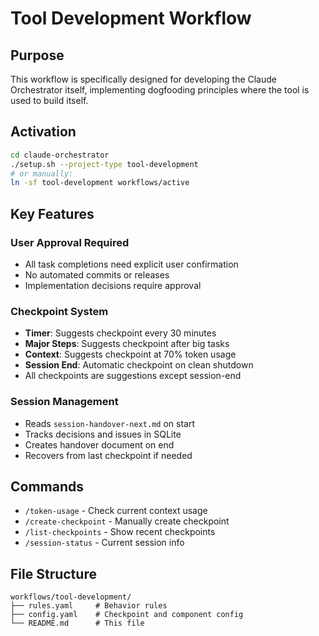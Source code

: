 # Tool Development Workflow

## Purpose
This workflow is specifically designed for developing the Claude Orchestrator itself, implementing dogfooding principles where the tool is used to build itself.

## Activation
```bash
cd claude-orchestrator
./setup.sh --project-type tool-development
# or manually:
ln -sf tool-development workflows/active
```

## Key Features

### User Approval Required
- All task completions need explicit user confirmation
- No automated commits or releases
- Implementation decisions require approval

### Checkpoint System
- **Timer**: Suggests checkpoint every 30 minutes
- **Major Steps**: Suggests checkpoint after big tasks
- **Context**: Suggests checkpoint at 70% token usage  
- **Session End**: Automatic checkpoint on clean shutdown
- All checkpoints are suggestions except session-end

### Session Management
- Reads `session-handover-next.md` on start
- Tracks decisions and issues in SQLite
- Creates handover document on end
- Recovers from last checkpoint if needed

## Commands
- `/token-usage` - Check current context usage
- `/create-checkpoint` - Manually create checkpoint
- `/list-checkpoints` - Show recent checkpoints
- `/session-status` - Current session info

## File Structure
```
workflows/tool-development/
├── rules.yaml     # Behavior rules
├── config.yaml    # Checkpoint and component config
└── README.md      # This file
```
